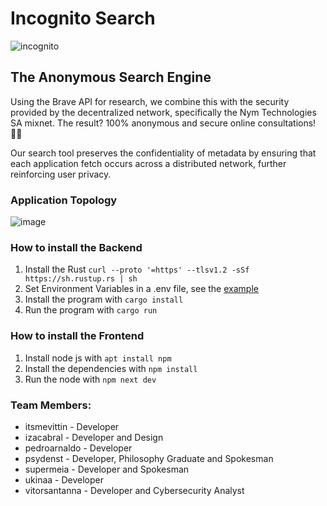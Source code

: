 # Incognito Search
![incognito](https://github.com/TupiNymQuim/search/assets/95882160/cd11d0c9-4594-4989-b518-7f25ef1a663b)

## The Anonymous Search Engine

Using the Brave API for research, we combine this with the security provided by the decentralized network, specifically the Nym Technologies SA mixnet. The result? 100% anonymous and secure online consultations! 🥷🏼

Our search tool preserves the confidentiality of metadata by ensuring that each application fetch occurs across a distributed network, further reinforcing user privacy.

### Application Topology
![image](https://github.com/TupiNymQuim/search/assets/95882160/4af7a596-fb6e-4ae1-a0d1-abc1d9f789bb)



### How to install the Backend

1) Install the Rust
`curl --proto '=https' --tlsv1.2 -sSf https://sh.rustup.rs | sh`
2) Set Environment Variables in a .env file, see the [example](https://github.com/TupiNymQuim/search/blob/final/.env-example)
3) Install the program with `cargo install`
4) Run the program with `cargo run`


### How to install the Frontend

1) Install node js with `apt install npm`
2) Install the dependencies with `npm install`
3) Run the node with `npm next dev`


### Team Members:

- itsmevittin - Developer
- izacabral - Developer and Design
- pedroarnaldo - Developer
- psydenst - Developer, Philosophy Graduate and Spokesman
- supermeia - Developer and Spokesman
- ukinaa - Developer
- vitorsantanna  - Developer and Cybersecurity Analyst
